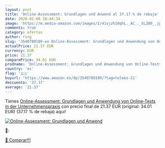 ```yaml
---
layout: post
title: 'Online-Assessment: Grundlagen und Anwend al 37.17 % de rebaja'
date: 2020-02-08 18:44:34
image: 'https://m.media-amazon.com/images/I/41vjzh10qhL._AC_._SL200_.jpg'
comments: true
category: ofertas
author: ring
slug: '3540789189-es Online-Assessment: Grundlagen und Anwendung von Online-Tests in der Unternehmenspraxis'
actualPrice: 21.37 EUR
currency: EUR
price: 21.37
comparePrice: 34.01 EUR
prodname: 'Online-Assessment: Grundlagen und Anwendung von Online-Tests in der Unternehmenspraxis'
country: 'es'
flag: '🇪🇸'
buyurl: 'https://www.amazon.es/dp/3540789189/?tag=tolees-21'
descuento: '37.17'
average: '21.37'
---
```


Tienes [Online-Assessment: Grundlagen und Anwendung von Online-Tests in der Unternehmenspraxis](https://www.amazon.es/dp/3540789189/?tag=tolees-21) con precio final de  21.37 EUR (original: 34.01 EUR) (37.17 %  de rebaja) aqui!

[![Online-Assessment: Grundlagen und Anwend](https://m.media-amazon.com/images/I/41vjzh10qhL._AC_._SL200_.jpg)](https://www.amazon.es/dp/3540789189/?tag=tolees-21)

🔎:


[🛒 Comprar!!!](https://www.amazon.es/dp/3540789189/?tag=tolees-21)
